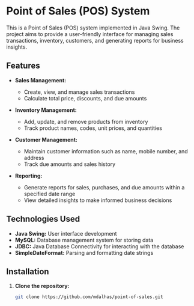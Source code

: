 # Point of Sales (POS) System

This is a Point of Sales (POS) system implemented in Java Swing. The project aims to provide a user-friendly interface for managing sales transactions, inventory, customers, and generating reports for business insights.

## Features

- **Sales Management:**
  - Create, view, and manage sales transactions
  - Calculate total price, discounts, and due amounts
  
- **Inventory Management:**
  - Add, update, and remove products from inventory
  - Track product names, codes, unit prices, and quantities
  
- **Customer Management:**
  - Maintain customer information such as name, mobile number, and address
  - Track due amounts and sales history
  
- **Reporting:**
  - Generate reports for sales, purchases, and due amounts within a specified date range
  - View detailed insights to make informed business decisions
  
## Technologies Used

- **Java Swing:** User interface development
- **MySQL:** Database management system for storing data
- **JDBC:** Java Database Connectivity for interacting with the database
- **SimpleDateFormat:** Parsing and formatting date strings

## Installation

1. **Clone the repository:**
   ```bash
   git clone https://github.com/mdalhas/point-of-sales.git
